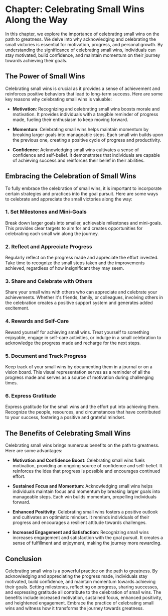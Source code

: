 Chapter: Celebrating Small Wins Along the Way
=============================================

In this chapter, we explore the importance of celebrating small wins on the path to greatness. We delve into why acknowledging and celebrating the small victories is essential for motivation, progress, and personal growth. By understanding the significance of celebrating small wins, individuals can stay motivated, build confidence, and maintain momentum on their journey towards achieving their goals.

The Power of Small Wins
-----------------------

Celebrating small wins is crucial as it provides a sense of achievement and reinforces positive behaviors that lead to long-term success. Here are some key reasons why celebrating small wins is valuable:

* **Motivation**: Recognizing and celebrating small wins boosts morale and motivation. It provides individuals with a tangible reminder of progress made, fueling their enthusiasm to keep moving forward.

* **Momentum**: Celebrating small wins helps maintain momentum by breaking larger goals into manageable steps. Each small win builds upon the previous one, creating a positive cycle of progress and productivity.

* **Confidence**: Acknowledging small wins cultivates a sense of confidence and self-belief. It demonstrates that individuals are capable of achieving success and reinforces their belief in their abilities.

Embracing the Celebration of Small Wins
---------------------------------------

To fully embrace the celebration of small wins, it is important to incorporate certain strategies and practices into the goal pursuit. Here are some ways to celebrate and appreciate the small victories along the way:

### 1. Set Milestones and Mini-Goals

Break down larger goals into smaller, achievable milestones and mini-goals. This provides clear targets to aim for and creates opportunities for celebrating each small win along the journey.

### 2. Reflect and Appreciate Progress

Regularly reflect on the progress made and appreciate the effort invested. Take time to recognize the small steps taken and the improvements achieved, regardless of how insignificant they may seem.

### 3. Share and Celebrate with Others

Share your small wins with others who can appreciate and celebrate your achievements. Whether it's friends, family, or colleagues, involving others in the celebration creates a positive support system and generates added excitement.

### 4. Rewards and Self-Care

Reward yourself for achieving small wins. Treat yourself to something enjoyable, engage in self-care activities, or indulge in a small celebration to acknowledge the progress made and recharge for the next steps.

### 5. Document and Track Progress

Keep track of your small wins by documenting them in a journal or on a vision board. This visual representation serves as a reminder of all the progress made and serves as a source of motivation during challenging times.

### 6. Express Gratitude

Express gratitude for the small wins and the effort put into achieving them. Recognize the people, resources, and circumstances that have contributed to your success, fostering a positive and grateful mindset.

The Benefits of Celebrating Small Wins
--------------------------------------

Celebrating small wins brings numerous benefits on the path to greatness. Here are some advantages:

* **Motivation and Confidence Boost**: Celebrating small wins fuels motivation, providing an ongoing source of confidence and self-belief. It reinforces the idea that progress is possible and encourages continued effort.

* **Sustained Focus and Momentum**: Acknowledging small wins helps individuals maintain focus and momentum by breaking larger goals into manageable steps. Each win builds momentum, propelling individuals forward.

* **Enhanced Positivity**: Celebrating small wins fosters a positive outlook and cultivates an optimistic mindset. It reminds individuals of their progress and encourages a resilient attitude towards challenges.

* **Increased Engagement and Satisfaction**: Recognizing small wins increases engagement and satisfaction with the goal pursuit. It creates a sense of fulfillment and enjoyment, making the journey more rewarding.

Conclusion
----------

Celebrating small wins is a powerful practice on the path to greatness. By acknowledging and appreciating the progress made, individuals stay motivated, build confidence, and maintain momentum towards achieving their goals. Setting milestones, reflecting on progress, sharing successes, and expressing gratitude all contribute to the celebration of small wins. The benefits include increased motivation, sustained focus, enhanced positivity, and heightened engagement. Embrace the practice of celebrating small wins and witness how it transforms the journey towards greatness.

